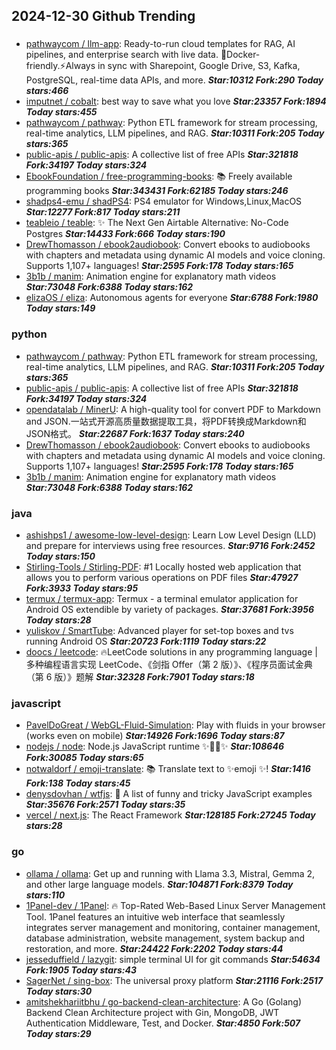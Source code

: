 ## 2024-12-30 Github Trending

### 
* [pathwaycom / llm-app](https://github.com/pathwaycom/llm-app): Ready-to-run cloud templates for RAG, AI pipelines, and enterprise search with live data. 🐳Docker-friendly.⚡Always in sync with Sharepoint, Google Drive, S3, Kafka, PostgreSQL, real-time data APIs, and more. ***Star:10312 Fork:290 Today stars:466***
* [imputnet / cobalt](https://github.com/imputnet/cobalt): best way to save what you love ***Star:23357 Fork:1894 Today stars:455***
* [pathwaycom / pathway](https://github.com/pathwaycom/pathway): Python ETL framework for stream processing, real-time analytics, LLM pipelines, and RAG. ***Star:10311 Fork:205 Today stars:365***
* [public-apis / public-apis](https://github.com/public-apis/public-apis): A collective list of free APIs ***Star:321818 Fork:34197 Today stars:324***
* [EbookFoundation / free-programming-books](https://github.com/EbookFoundation/free-programming-books): 📚 Freely available programming books ***Star:343431 Fork:62185 Today stars:246***
* [shadps4-emu / shadPS4](https://github.com/shadps4-emu/shadPS4): PS4 emulator for Windows,Linux,MacOS ***Star:12277 Fork:817 Today stars:211***
* [teableio / teable](https://github.com/teableio/teable): ✨ The Next Gen Airtable Alternative: No-Code Postgres ***Star:14433 Fork:666 Today stars:190***
* [DrewThomasson / ebook2audiobook](https://github.com/DrewThomasson/ebook2audiobook): Convert ebooks to audiobooks with chapters and metadata using dynamic AI models and voice cloning. Supports 1,107+ languages! ***Star:2595 Fork:178 Today stars:165***
* [3b1b / manim](https://github.com/3b1b/manim): Animation engine for explanatory math videos ***Star:73048 Fork:6388 Today stars:162***
* [elizaOS / eliza](https://github.com/elizaOS/eliza): Autonomous agents for everyone ***Star:6788 Fork:1980 Today stars:149***

### python
* [pathwaycom / pathway](https://github.com/pathwaycom/pathway): Python ETL framework for stream processing, real-time analytics, LLM pipelines, and RAG. ***Star:10311 Fork:205 Today stars:365***
* [public-apis / public-apis](https://github.com/public-apis/public-apis): A collective list of free APIs ***Star:321818 Fork:34197 Today stars:324***
* [opendatalab / MinerU](https://github.com/opendatalab/MinerU): A high-quality tool for convert PDF to Markdown and JSON.一站式开源高质量数据提取工具，将PDF转换成Markdown和JSON格式。 ***Star:22687 Fork:1637 Today stars:240***
* [DrewThomasson / ebook2audiobook](https://github.com/DrewThomasson/ebook2audiobook): Convert ebooks to audiobooks with chapters and metadata using dynamic AI models and voice cloning. Supports 1,107+ languages! ***Star:2595 Fork:178 Today stars:165***
* [3b1b / manim](https://github.com/3b1b/manim): Animation engine for explanatory math videos ***Star:73048 Fork:6388 Today stars:162***

### java
* [ashishps1 / awesome-low-level-design](https://github.com/ashishps1/awesome-low-level-design): Learn Low Level Design (LLD) and prepare for interviews using free resources. ***Star:9716 Fork:2452 Today stars:150***
* [Stirling-Tools / Stirling-PDF](https://github.com/Stirling-Tools/Stirling-PDF): #1 Locally hosted web application that allows you to perform various operations on PDF files ***Star:47927 Fork:3933 Today stars:95***
* [termux / termux-app](https://github.com/termux/termux-app): Termux - a terminal emulator application for Android OS extendible by variety of packages. ***Star:37681 Fork:3956 Today stars:28***
* [yuliskov / SmartTube](https://github.com/yuliskov/SmartTube): Advanced player for set-top boxes and tvs running Android OS ***Star:20723 Fork:1119 Today stars:22***
* [doocs / leetcode](https://github.com/doocs/leetcode): 🔥LeetCode solutions in any programming language | 多种编程语言实现 LeetCode、《剑指 Offer（第 2 版）》、《程序员面试金典（第 6 版）》题解 ***Star:32328 Fork:7901 Today stars:18***

### javascript
* [PavelDoGreat / WebGL-Fluid-Simulation](https://github.com/PavelDoGreat/WebGL-Fluid-Simulation): Play with fluids in your browser (works even on mobile) ***Star:14926 Fork:1696 Today stars:87***
* [nodejs / node](https://github.com/nodejs/node): Node.js JavaScript runtime ✨🐢🚀✨ ***Star:108646 Fork:30085 Today stars:65***
* [notwaldorf / emoji-translate](https://github.com/notwaldorf/emoji-translate): 📚 Translate text to ✨emoji ✨! ***Star:1416 Fork:138 Today stars:45***
* [denysdovhan / wtfjs](https://github.com/denysdovhan/wtfjs): 🤪 A list of funny and tricky JavaScript examples ***Star:35676 Fork:2571 Today stars:35***
* [vercel / next.js](https://github.com/vercel/next.js): The React Framework ***Star:128185 Fork:27245 Today stars:28***

### go
* [ollama / ollama](https://github.com/ollama/ollama): Get up and running with Llama 3.3, Mistral, Gemma 2, and other large language models. ***Star:104871 Fork:8379 Today stars:110***
* [1Panel-dev / 1Panel](https://github.com/1Panel-dev/1Panel): 🔥 Top-Rated Web-Based Linux Server Management Tool. 1Panel features an intuitive web interface that seamlessly integrates server management and monitoring, container management, database administration, website management, system backup and restoration, and more. ***Star:24422 Fork:2202 Today stars:44***
* [jesseduffield / lazygit](https://github.com/jesseduffield/lazygit): simple terminal UI for git commands ***Star:54634 Fork:1905 Today stars:43***
* [SagerNet / sing-box](https://github.com/SagerNet/sing-box): The universal proxy platform ***Star:21116 Fork:2517 Today stars:30***
* [amitshekhariitbhu / go-backend-clean-architecture](https://github.com/amitshekhariitbhu/go-backend-clean-architecture): A Go (Golang) Backend Clean Architecture project with Gin, MongoDB, JWT Authentication Middleware, Test, and Docker. ***Star:4850 Fork:507 Today stars:29***
